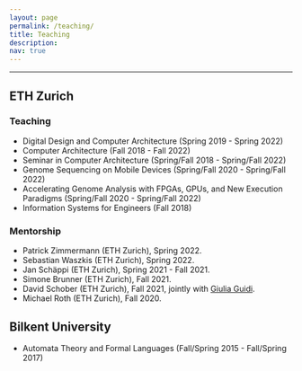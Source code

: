 ```yaml
---
layout: page
permalink: /teaching/
title: Teaching
description:
nav: true
---
```


___
## ETH Zurich

### Teaching

* Digital Design and Computer Architecture (Spring 2019 - Spring 2022)
* Computer Architecture (Fall 2018 - Fall 2022)
* Seminar in Computer Architecture (Spring/Fall 2018 - Spring/Fall 2022)
* Genome Sequencing on Mobile Devices (Spring/Fall 2020 - Spring/Fall 2022)
* Accelerating Genome Analysis with FPGAs, GPUs, and New Execution Paradigms (Spring/Fall 2020 - Spring/Fall 2022)
* Information Systems for Engineers (Fall 2018)

### Mentorship

* Patrick Zimmermann (ETH Zurich), Spring 2022.
* Sebastian Waszkis (ETH Zurich), Spring 2022.
* Jan Schäppi (ETH Zurich), Spring 2021 - Fall 2021.
* Simone Brunner (ETH Zurich), Fall 2021.
* David Schober (ETH Zurich), Fall 2021, jointly with [Giulia Guidi](https://giuliaguidi.github.io).
* Michael Roth (ETH Zurich), Fall 2020.

## Bilkent University

* Automata Theory and Formal Languages (Fall/Spring 2015 - Fall/Spring 2017)